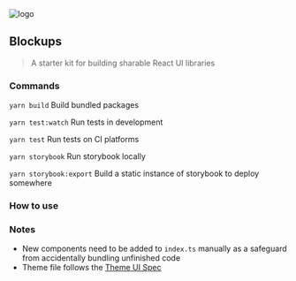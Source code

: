 <img src="https://cailborg.github.io/assets/Logo.png" alt="logo"/>

## Blockups

> A starter kit for building sharable React UI libraries

### Commands

`yarn build` Build bundled packages

`yarn test:watch` Run tests in development

`yarn test` Run tests on CI platforms

`yarn storybook` Run storybook locally

`yarn storybook:export` Build a static instance of storybook to deploy somewhere

### How to use

### Notes

- New components need to be added to `index.ts` manually as a safeguard from accidentally bundling unfinished code
- Theme file follows the [Theme UI Spec](https://theme-ui.com/theme-spec/#theme-scales)
